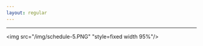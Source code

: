 ```yaml
---
layout: regular
---
```




<hr style="clear: both;" />

<img src="/img/schedule-5.PNG" "style=fixed width 95%"/>
